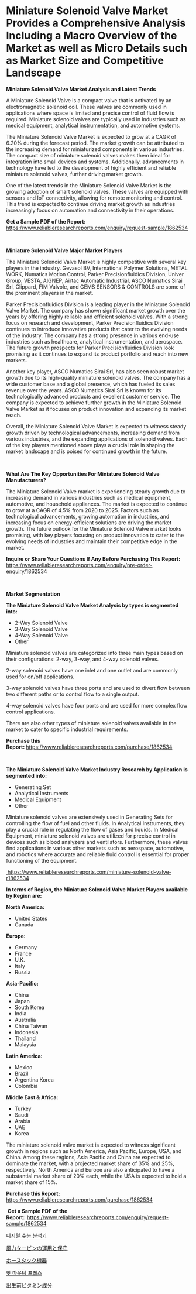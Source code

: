 <p><h1>Miniature Solenoid Valve Market Provides a Comprehensive Analysis Including a Macro Overview of the Market as well as Micro Details such as Market Size and Competitive Landscape</h1></p><p><strong>Miniature Solenoid Valve Market Analysis and Latest Trends</strong></p>
<p><p>A Miniature Solenoid Valve is a compact valve that is activated by an electromagnetic solenoid coil. These valves are commonly used in applications where space is limited and precise control of fluid flow is required. Miniature solenoid valves are typically used in industries such as medical equipment, analytical instrumentation, and automotive systems.</p><p>The Miniature Solenoid Valve Market is expected to grow at a CAGR of 6.20% during the forecast period. The market growth can be attributed to the increasing demand for miniaturized components in various industries. The compact size of miniature solenoid valves makes them ideal for integration into small devices and systems. Additionally, advancements in technology have led to the development of highly efficient and reliable miniature solenoid valves, further driving market growth.</p><p>One of the latest trends in the Miniature Solenoid Valve Market is the growing adoption of smart solenoid valves. These valves are equipped with sensors and IoT connectivity, allowing for remote monitoring and control. This trend is expected to continue driving market growth as industries increasingly focus on automation and connectivity in their operations.</p></p>
<p><strong>Get a Sample PDF of the Report:&nbsp;</strong> <a href="https://www.reliableresearchreports.com/enquiry/request-sample/1862534">https://www.reliableresearchreports.com/enquiry/request-sample/1862534</a></p>
<p>&nbsp;</p>
<p><strong>Miniature Solenoid Valve Major Market Players</strong></p>
<p><p>The Miniature Solenoid Valve Market is highly competitive with several key players in the industry. Gevasol BV, International Polymer Solutions, METAL WORK, Numatics Motion Control, Parker Precisionfluidics Division, Univer Group, VESTA, AIGNEP, Airtac Automatic Industrial, ASCO Numatics Sirai Srl, Clippard, FIM Valvole, and GEMS SENSORS & CONTROLS are some of the prominent players in the market.</p><p>Parker Precisionfluidics Division is a leading player in the Miniature Solenoid Valve Market. The company has shown significant market growth over the years by offering highly reliable and efficient solenoid valves. With a strong focus on research and development, Parker Precisionfluidics Division continues to introduce innovative products that cater to the evolving needs of the industry. The company has a strong presence in various end-use industries such as healthcare, analytical instrumentation, and aerospace. The future growth prospects for Parker Precisionfluidics Division look promising as it continues to expand its product portfolio and reach into new markets.</p><p>Another key player, ASCO Numatics Sirai Srl, has also seen robust market growth due to its high-quality miniature solenoid valves. The company has a wide customer base and a global presence, which has fueled its sales revenue over the years. ASCO Numatics Sirai Srl is known for its technologically advanced products and excellent customer service. The company is expected to achieve further growth in the Miniature Solenoid Valve Market as it focuses on product innovation and expanding its market reach.</p><p>Overall, the Miniature Solenoid Valve Market is expected to witness steady growth driven by technological advancements, increasing demand from various industries, and the expanding applications of solenoid valves. Each of the key players mentioned above plays a crucial role in shaping the market landscape and is poised for continued growth in the future.</p></p>
<p>&nbsp;</p>
<p><strong>What Are The Key Opportunities For Miniature Solenoid Valve Manufacturers?</strong></p>
<p><p>The Miniature Solenoid Valve market is experiencing steady growth due to increasing demand in various industries such as medical equipment, automotive, and household appliances. The market is expected to continue to grow at a CAGR of 4.5% from 2020 to 2025. Factors such as technological advancements, growing automation in industries, and increasing focus on energy-efficient solutions are driving the market growth. The future outlook for the Miniature Solenoid Valve market looks promising, with key players focusing on product innovation to cater to the evolving needs of industries and maintain their competitive edge in the market.</p></p>
<p><strong>Inquire or Share Your Questions If Any Before Purchasing This Report:</strong> <a href="https://www.reliableresearchreports.com/enquiry/pre-order-enquiry/1862534">https://www.reliableresearchreports.com/enquiry/pre-order-enquiry/1862534</a></p>
<p>&nbsp;</p>
<p><strong>Market Segmentation</strong></p>
<p><strong>The Miniature Solenoid Valve Market Analysis by types is segmented into:</strong></p>
<p><ul><li>2-Way Solenoid Valve</li><li>3-Way Solenoid Valve</li><li>4-Way Solenoid Valve</li><li>Other</li></ul></p>
<p><p>Miniature solenoid valves are categorized into three main types based on their configurations: 2-way, 3-way, and 4-way solenoid valves. </p><p>2-way solenoid valves have one inlet and one outlet and are commonly used for on/off applications. </p><p>3-way solenoid valves have three ports and are used to divert flow between two different paths or to control flow to a single output. </p><p>4-way solenoid valves have four ports and are used for more complex flow control applications. </p><p>There are also other types of miniature solenoid valves available in the market to cater to specific industrial requirements.</p></p>
<p><strong>Purchase this Report:&nbsp;</strong><a href="https://www.reliableresearchreports.com/purchase/1862534">https://www.reliableresearchreports.com/purchase/1862534</a></p>
<p>&nbsp;</p>
<p><strong>The Miniature Solenoid Valve Market Industry Research by Application is segmented into:</strong></p>
<p><ul><li>Generating Set</li><li>Analytical Instruments</li><li>Medical Equipment</li><li>Other</li></ul></p>
<p><p>Miniature solenoid valves are extensively used in Generating Sets for controlling the flow of fuel and other fluids. In Analytical Instruments, they play a crucial role in regulating the flow of gases and liquids. In Medical Equipment, miniature solenoid valves are utilized for precise control in devices such as blood analyzers and ventilators. Furthermore, these valves find applications in various other markets such as aerospace, automotive, and robotics where accurate and reliable fluid control is essential for proper functioning of the equipment.</p></p>
<p><a href="https://www.reliableresearchreports.com/miniature-solenoid-valve-r1862534">&nbsp;https://www.reliableresearchreports.com/miniature-solenoid-valve-r1862534</a></p>
<p><strong>In terms of Region, the Miniature Solenoid Valve Market Players available by Region are:</strong></p>
<p>
    <p> <strong> North America: </strong>
        <ul>
            <li>United States</li>
            <li>Canada</li>
        </ul>
        </p> 
    <p> <strong> Europe: </strong>
        <ul>
            <li>Germany</li>
            <li>France</li>
            <li>U.K.</li>
            <li>Italy</li>
            <li>Russia</li>
        </ul>
        </p> 
    <p> <strong> Asia-Pacific: </strong>
        <ul>
            <li>China</li>
            <li>Japan</li>
            <li>South Korea</li>
            <li>India</li>
            <li>Australia</li>
            <li>China Taiwan</li>
            <li>Indonesia</li>
            <li>Thailand</li>
            <li>Malaysia</li>
        </ul>
        </p> 
    <p> <strong> Latin America: </strong>
        <ul>
            <li>Mexico</li>
            <li>Brazil</li>
            <li>Argentina Korea</li>
            <li>Colombia</li>
        </ul>
        </p> 
    <p> <strong> Middle East & Africa: </strong>
        <ul>
            <li>Turkey</li>
            <li>Saudi</li>
            <li>Arabia</li>
            <li>UAE</li>
            <li>Korea</li>
        </ul>
    </p>
    </p>
<p><p>The miniature solenoid valve market is expected to witness significant growth in regions such as North America, Asia Pacific, Europe, USA, and China. Among these regions, Asia Pacific and China are expected to dominate the market, with a projected market share of 35% and 25%, respectively. North America and Europe are also anticipated to have a substantial market share of 20% each, while the USA is expected to hold a market share of 15%.</p></p>
<p><strong>Purchase this Report: </strong><a href="https://www.reliableresearchreports.com/purchase/1862534">https://www.reliableresearchreports.com/purchase/1862534</a></p>
<p>&nbsp;<strong>Get a Sample PDF of the Report:&nbsp;&nbsp;</strong><a href="https://www.reliableresearchreports.com/enquiry/request-sample/1862534">https://www.reliableresearchreports.com/enquiry/request-sample/1862534</a></p>
<p><strong></strong></p>
<p><p><a href="https://medium.com/@juliastanley2022/%EB%94%94%EC%A7%80%ED%84%B8-%EC%88%98%EB%B6%84-%EB%B6%84%EC%84%9D%EA%B8%B0-%EC%8B%9C%EC%9E%A5-%EA%B2%BD%EC%9F%81-%EB%B6%84%EC%84%9D-%EC%8B%9C%EC%9E%A5-%EB%8F%99%ED%96%A5-%EB%B0%8F-2031%EB%85%84%EA%B9%8C%EC%A7%80%EC%9D%98-%EC%98%88%EC%B8%A1-65e7d27c159d">디지털 수분 분석기</a></p><p><a href="https://medium.com/@lonnierami89675202/%E9%A2%A8%E5%8A%9B%E3%82%BF%E3%83%BC%E3%83%93%E3%83%B3%E3%81%AE%E9%81%8B%E7%94%A8%E3%81%A8%E4%BF%9D%E5%AE%88%E5%B8%82%E5%A0%B4%E8%A6%8F%E6%A8%A1-cagr-%E3%83%88%E3%83%AC%E3%83%B3%E3%83%892024-2030-5a07a89326fa">風力タービンの運用と保守</a></p><p><a href="https://github.com/SarahFahey88/Market-Research-Report-List-1/blob/main/172092821688.md">ホースタック機器</a></p><p><a href="https://medium.com/@maksymilianbaran1901/%EB%9C%A8%EA%B1%B0%EC%9A%B4-%EB%A7%88%EC%9A%B4%ED%8C%85-%ED%94%84%EB%A0%88%EC%8A%A4-%EC%8B%9C%EC%9E%A5-%EC%84%B1%EA%B3%B5%EC%A0%81%EC%9D%B8-%EB%B9%84%EC%A6%88%EB%8B%88%EC%8A%A4-%EC%A0%84%EB%9E%B5-%EC%98%88%EC%B8%A1%EC%9D%80-2031%EB%85%84%EA%B9%8C%EC%A7%80%EC%9E%85%EB%8B%88%EB%8B%A4-5e607f8d1b9d">핫 마운팅 프레스</a></p><p><a href="https://medium.com/@luckeycorbin/%E8%83%8E%E5%85%90%E3%83%93%E3%82%BF%E3%83%9F%E3%83%B3%E6%88%90%E5%88%86%E5%B8%82%E5%A0%B4%E3%81%AE%E8%A6%8F%E6%A8%A1%E3%81%A8%E5%B8%82%E5%A0%B4%E5%8B%95%E5%90%91-%E5%AE%8C%E5%85%A8%E3%81%AA%E7%94%A3%E6%A5%AD%E6%A6%82%E8%A6%81-2024%E5%B9%B4%E3%81%8B%E3%82%892031%E5%B9%B4-dccf26f4e1f3">出生前ビタミン成分</a></p></p>